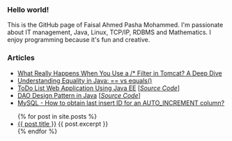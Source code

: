 ### Hello world!

This is the GitHub page of Faisal Ahmed Pasha Mohammed. I'm passionate about IT management, Java, Linux, TCP/IP, RDBMS and Mathematics. I enjoy programming because it's fun and creative.
    

### Articles
  * <a href="blog/intercept-all-filter-java-servlet/">What Really Happens When You Use a /* Filter in Tomcat? A Deep Dive</a> <br />
  * <a href="blog/understanding-equality-in-java/">Understanding Equality in Java: == vs equals()</a> <br />
  * <a href="blog/todo-web-application-using-java-ee/">ToDo List Web Application Using Java EE</a>  [*<a href="https://github.com/faahpamo/todowebapp">Source Code</a>*] <br />
  * <a href="blog/dao-design-pattern-in-java/">DAO Design Pattern in Java</a> [*<a href="https://github.com/faahpamo/dao-design-pattern">Source Code</a>*] <br />
  * <a href="blog/mysql-how- to-obtain-last-insert-ID-for-an-AUTO_INCREMENT-column/">MySQL - How to obtain last insert ID for an AUTO_INCREMENT column?</a> <br/>

<ul>
  {% for post in site.posts %}
    <li>
      <a href="{{ post.url }}">{{ post.title }}</a>
      {{ post.excerpt }}
    </li>
  {% endfor %}
</ul>
